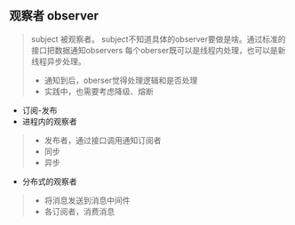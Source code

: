 ## 观察者 observer
> subject 被观察者。 subject不知道具体的observer要做是啥。通过标准的接口把数据通知observers
> 每个oberser既可以是线程内处理，也可以是新线程异步处理。
> * 通知到后，oberser觉得处理逻辑和是否处理
> * 实践中，也需要考虑降级、熔断

* 订阅-发布
* 进程内的观察者
> * 发布者，通过接口调用通知订阅者
> * 同步
> * 异步
* 分布式的观察者
> * 将消息发送到消息中间件 
> * 各订阅者，消费消息
